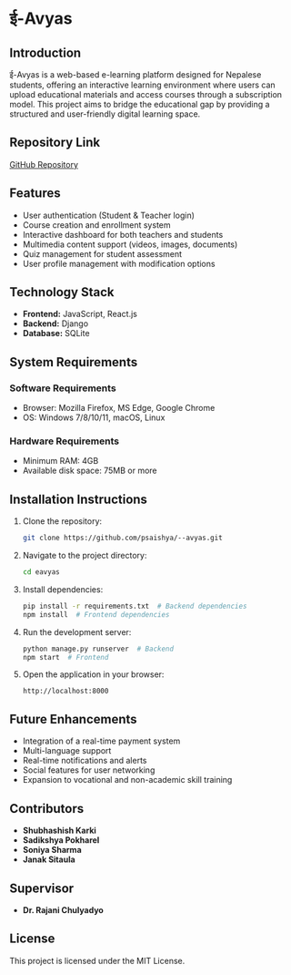 # ई-Avyas

## Introduction
ई-Avyas is a web-based e-learning platform designed for Nepalese students, offering an interactive learning environment where users can upload educational materials and access courses through a subscription model. This project aims to bridge the educational gap by providing a structured and user-friendly digital learning space.

## Repository Link
[GitHub Repository](https://github.com/psaishya/--avyas/tree/main/eavyas)

## Features
- User authentication (Student & Teacher login)
- Course creation and enrollment system
- Interactive dashboard for both teachers and students
- Multimedia content support (videos, images, documents)
- Quiz management for student assessment
- User profile management with modification options

## Technology Stack
- **Frontend:** JavaScript, React.js
- **Backend:** Django
- **Database:** SQLite

## System Requirements
### Software Requirements
- Browser: Mozilla Firefox, MS Edge, Google Chrome
- OS: Windows 7/8/10/11, macOS, Linux

### Hardware Requirements
- Minimum RAM: 4GB
- Available disk space: 75MB or more

## Installation Instructions
1. Clone the repository:
   ```sh
   git clone https://github.com/psaishya/--avyas.git
   ```
2. Navigate to the project directory:
   ```sh
   cd eavyas
   ```
3. Install dependencies:
   ```sh
   pip install -r requirements.txt  # Backend dependencies
   npm install  # Frontend dependencies
   ```
4. Run the development server:
   ```sh
   python manage.py runserver  # Backend
   npm start  # Frontend
   ```
5. Open the application in your browser:
   ```
   http://localhost:8000
   ```

## Future Enhancements
- Integration of a real-time payment system
- Multi-language support
- Real-time notifications and alerts
- Social features for user networking
- Expansion to vocational and non-academic skill training

## Contributors
- **Shubhashish Karki**
- **Sadikshya Pokharel**
- **Soniya Sharma**
- **Janak Sitaula**

## Supervisor
- **Dr. Rajani Chulyadyo**

## License
This project is licensed under the MIT License.
